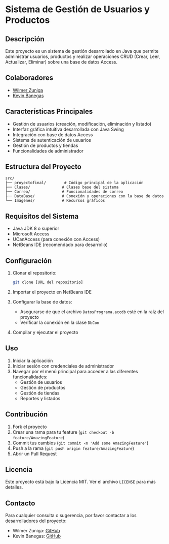 # Sistema de Gestión de Usuarios y Productos

## Descripción
Este proyecto es un sistema de gestión desarrollado en Java que permite administrar usuarios, productos y realizar operaciones CRUD (Crear, Leer, Actualizar, Eliminar) sobre una base de datos Access.

## Colaboradores
- [Wilmer Zuniga](https://github.com/wilzuniga)
- [Kevin Banegas](https://github.com/KevinBanegasUNITEC)

## Características Principales
- Gestión de usuarios (creación, modificación, eliminación y listado)
- Interfaz gráfica intuitiva desarrollada con Java Swing
- Integración con base de datos Access
- Sistema de autenticación de usuarios
- Gestión de productos y tiendas
- Funcionalidades de administrador

## Estructura del Proyecto
```
src/
├── proyectofinal/        # Código principal de la aplicación
├── Clases/              # Clases base del sistema
├── Correo/              # Funcionalidades de correo
├── DataBase/            # Conexión y operaciones con la base de datos
└── Imagenes/            # Recursos gráficos
```

## Requisitos del Sistema
- Java JDK 8 o superior
- Microsoft Access
- UCanAccess (para conexión con Access)
- NetBeans IDE (recomendado para desarrollo)

## Configuración
1. Clonar el repositorio:
   ```bash
   git clone [URL del repositorio]
   ```

2. Importar el proyecto en NetBeans IDE

3. Configurar la base de datos:
   - Asegurarse de que el archivo `DatosPrograma.accdb` esté en la raíz del proyecto
   - Verificar la conexión en la clase `DbCon`

4. Compilar y ejecutar el proyecto

## Uso
1. Iniciar la aplicación
2. Iniciar sesión con credenciales de administrador
3. Navegar por el menú principal para acceder a las diferentes funcionalidades:
   - Gestión de usuarios
   - Gestión de productos
   - Gestión de tiendas
   - Reportes y listados

## Contribución
1. Fork el proyecto
2. Crear una rama para tu feature (`git checkout -b feature/AmazingFeature`)
3. Commit tus cambios (`git commit -m 'Add some AmazingFeature'`)
4. Push a la rama (`git push origin feature/AmazingFeature`)
5. Abrir un Pull Request

## Licencia
Este proyecto está bajo la Licencia MIT. Ver el archivo `LICENSE` para más detalles.

## Contacto
Para cualquier consulta o sugerencia, por favor contactar a los desarrolladores del proyecto:
- Wilmer Zuniga: [GitHub](https://github.com/wilzuniga)
- Kevin Banegas: [GitHub](https://github.com/KevinBanegasUNITEC) 
